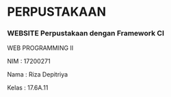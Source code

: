 <h1>PERPUSTAKAAN</h1>
<h3>WEBSITE Perpustakaan dengan Framework CI</h3>

<p>WEB PROGRAMMING II</p>
<p>NIM 		: 17200271</p>
<p>Nama 	: Riza Depitriya</p>
<p>Kelas 	: 17.6A.11</p>

<br>
<br>
